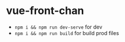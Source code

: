 # vue-front-chan

* `npm i && npm run dev-serve` for dev
* `npm i && npm run build` for build prod files
